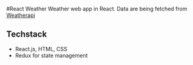 #React Weather 
Weather web app in React. Data are being fetched from [Weatherapi](weatherapi.com)

## Techstack
- React.js, HTML, CSS
- Redux for state management
